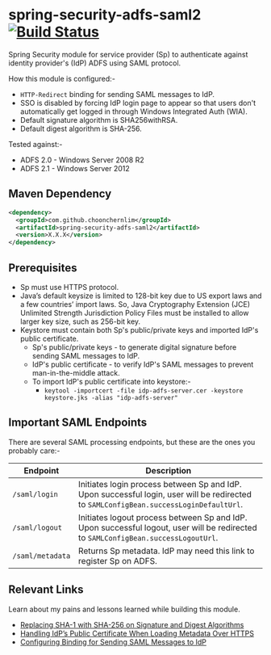 # spring-security-adfs-saml2 [![Build Status](https://travis-ci.org/choonchernlim/spring-security-adfs-saml2.svg?branch=master)](https://travis-ci.org/choonchernlim/spring-security-adfs-saml2)

Spring Security module for service provider (Sp) to authenticate against identity provider's (IdP) ADFS using SAML protocol.

How this module is configured:-

* `HTTP-Redirect` binding for sending SAML messages to IdP.
* SSO is disabled by forcing IdP login page to appear so that users don't automatically get logged in through Windows Integrated Auth (WIA). 
* Default signature algorithm is SHA256withRSA.
* Default digest algorithm is SHA-256.

Tested against:-

* ADFS 2.0 - Windows Server 2008 R2
* ADFS 2.1 - Windows Server 2012

## Maven Dependency

```xml
<dependency>
  <groupId>com.github.choonchernlim</groupId>
  <artifactId>spring-security-adfs-saml2</artifactId>
  <version>X.X.X</version>
</dependency>
```

## Prerequisites

* Sp must use HTTPS protocol.
* Java’s default keysize is limited to 128-bit key due to US export laws and a few countries’ import laws. So, Java Cryptography Extension (JCE) Unlimited Strength Jurisdiction Policy Files must be installed to allow larger key size, such as 256-bit key.
* Keystore must contain both Sp's public/private keys and imported IdP's public certificate. 
    * Sp's public/private keys - to generate digital signature before sending SAML messages to IdP.
    * IdP's public certificate - to verify IdP's SAML messages to prevent man-in-the-middle attack.
    * To import IdP's public certificate into keystore:-
        * `keytool -importcert -file idp-adfs-server.cer -keystore keystore.jks -alias "idp-adfs-server"`

## Important SAML Endpoints

There are several SAML processing endpoints, but these are the ones you probably care:-

|Endpoint              |Description                                                                                                                             |
|----------------------|----------------------------------------------------------------------------------------------------------------------------------------|
|`/saml/login`         |Initiates login process between Sp and IdP. Upon successful login, user will be redirected to `SAMLConfigBean.successLoginDefaultUrl`.  |
|`/saml/logout`        |Initiates logout process between Sp and IdP. Upon successful logout, user will be redirected to `SAMLConfigBean.successLogoutUrl`.      |
|`/saml/metadata`      |Returns Sp metadata. IdP may need this link to register Sp on ADFS.                                                                     |

## Relevant Links

Learn about my pains and lessons learned while building this module.

* [Replacing SHA-1 with SHA-256 on Signature and Digest Algorithms](http://myshittycode.com/2016/02/23/spring-security-saml-replacing-sha-1-with-sha-256-on-signature-and-digest-algorithms/)
* [Handling IdP’s Public Certificate When Loading Metadata Over HTTPS](http://myshittycode.com/2016/02/19/spring-security-saml-handling-idps-public-certificate-when-loading-metadata-over-https/)
* [Configuring Binding for Sending SAML Messages to IdP](http://myshittycode.com/2016/02/18/spring-security-saml-configuring-binding-for-sending-saml-messages-to-idp/)

